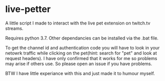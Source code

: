 # live-petter

A little script I made to interact with the live pet extension on twitch.tv streams.

Requires python 3.7.
Other dependancies can be installed via the .bat file.

To get the channel id and authentication code you will have to look in your netowrk traffic while clicking on the pet(hint: search for "pet" and look at request headers). I have only confirmed that it works for me so problems may arise if others use. So please open an issue if you have problems.

BTW I have little experiance with this and just made it to humour myself.
